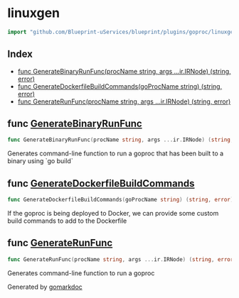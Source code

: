<!-- Code generated by gomarkdoc. DO NOT EDIT -->

# linuxgen

```go
import "github.com/Blueprint-uServices/blueprint/plugins/goproc/linuxgen"
```

## Index

- [func GenerateBinaryRunFunc\(procName string, args ...ir.IRNode\) \(string, error\)](<#GenerateBinaryRunFunc>)
- [func GenerateDockerfileBuildCommands\(goProcName string\) \(string, error\)](<#GenerateDockerfileBuildCommands>)
- [func GenerateRunFunc\(procName string, args ...ir.IRNode\) \(string, error\)](<#GenerateRunFunc>)


<a name="GenerateBinaryRunFunc"></a>
## func [GenerateBinaryRunFunc](<https://gitlab.mpi-sws.org/cld/blueprint2/blueprint/blob/main/plugins/goproc/linuxgen/goproc_runfunc.go#L23>)

```go
func GenerateBinaryRunFunc(procName string, args ...ir.IRNode) (string, error)
```

Generates command\-line function to run a goproc that has been built to a binary using \`go build\`

<a name="GenerateDockerfileBuildCommands"></a>
## func [GenerateDockerfileBuildCommands](<https://gitlab.mpi-sws.org/cld/blueprint2/blueprint/blob/main/plugins/goproc/linuxgen/dockerfile_buildcommands.go#L9>)

```go
func GenerateDockerfileBuildCommands(goProcName string) (string, error)
```

If the goproc is being deployed to Docker, we can provide some custom build commands to add to the Dockerfile

<a name="GenerateRunFunc"></a>
## func [GenerateRunFunc](<https://gitlab.mpi-sws.org/cld/blueprint2/blueprint/blob/main/plugins/goproc/linuxgen/goproc_runfunc.go#L11>)

```go
func GenerateRunFunc(procName string, args ...ir.IRNode) (string, error)
```

Generates command\-line function to run a goproc

Generated by [gomarkdoc](<https://github.com/princjef/gomarkdoc>)
